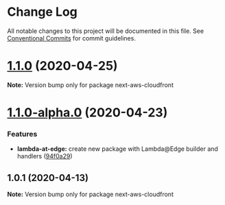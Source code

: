 # Change Log

All notable changes to this project will be documented in this file.
See [Conventional Commits](https://conventionalcommits.org) for commit guidelines.

# [1.1.0](https://github.com/danielcondemarin/serverless-next.js/compare/next-aws-cloudfront@1.1.0-alpha.0...next-aws-cloudfront@1.1.0) (2020-04-25)

**Note:** Version bump only for package next-aws-cloudfront





# [1.1.0-alpha.0](https://github.com/danielcondemarin/serverless-next.js/compare/next-aws-cloudfront@1.0.1...next-aws-cloudfront@1.1.0-alpha.0) (2020-04-23)


### Features

* **lambda-at-edge:** create new package with Lambda@Edge builder and handlers ([94f0a29](https://github.com/danielcondemarin/serverless-next.js/commit/94f0a29f0654f51d60653c8218c15802b2abb476))





## 1.0.1 (2020-04-13)

**Note:** Version bump only for package next-aws-cloudfront
